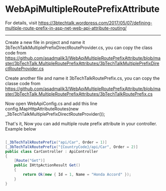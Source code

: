 # WebApiMultipleRoutePrefixAttribute
For details, visit https://3btechtalk.wordpress.com/2017/05/07/defining-multiple-route-prefix-in-asp-net-web-api-attribute-routing/

------

Create a new file in project and name it 3bTechTalkMultiplePrefixDirectRouteProvider.cs, you can copy the class code from https://github.com/asadmalik3/WebApiMultipleRoutePrefixAttribute/blob/master/3bTechTalk.MultipleRoutePrefixAttributes/3bTechTalkMultiplePrefixDirectRouteProvider.cs

Create another file and name it 3bTechTalkRoutePrefix.cs, you can copy the classe code from 
https://github.com/asadmalik3/WebApiMultipleRoutePrefixAttribute/blob/master/3bTechTalk.MultipleRoutePrefixAttributes/3bTechTalkRoutePrefix.cs

Now open WebApiConfig.cs and add this line 
config.MapHttpAttributeRoutes(new _3bTechTalkMultiplePrefixDirectRouteProvider());

That's it, Now you can add multiple route prefix attribute in your controller. Example below

``` C#

[_3bTechTalkRoutePrefix("api/Car", Order = 1)]
[_3bTechTalkRoutePrefix("{CountryCode}/api/Car", Order = 2)]
public class CarController : ApiController
{
    [Route("Get")]
    public IHttpActionResult Get()
    {
        return Ok(new { Id = 1, Name = "Honda Accord" });
    }
}

```
